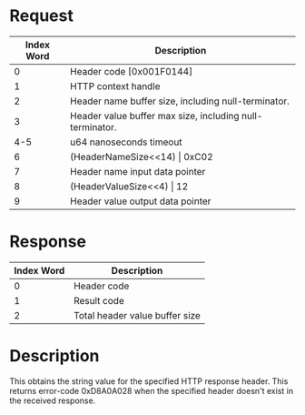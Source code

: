 # Request

| Index Word | Description                                              |
|------------|----------------------------------------------------------|
| 0          | Header code \[0x001F0144\]                               |
| 1          | HTTP context handle                                      |
| 2          | Header name buffer size, including null-terminator.      |
| 3          | Header value buffer max size, including null-terminator. |
| 4-5        | u64 nanoseconds timeout                                  |
| 6          | (HeaderNameSize\<\<14) \| 0xC02                          |
| 7          | Header name input data pointer                           |
| 8          | (HeaderValueSize\<\<4) \| 12                             |
| 9          | Header value output data pointer                         |

# Response

| Index Word | Description                    |
|------------|--------------------------------|
| 0          | Header code                    |
| 1          | Result code                    |
| 2          | Total header value buffer size |

# Description

This obtains the string value for the specified HTTP response header.
This returns error-code 0xD8A0A028 when the specified header doesn't
exist in the received response.